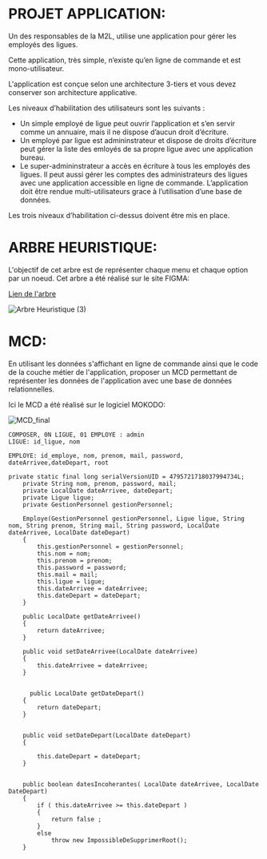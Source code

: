 # PROJET APPLICATION:

Un des responsables de la M2L, utilise une application pour gérer les employés des ligues. 

Cette application, très simple, n’existe qu’en ligne de commande et est mono-utilisateur. 

L'application  est conçue selon une architecture 3-tiers et vous devez conserver son architecture applicative.

Les niveaux d’habilitation des utilisateurs sont les suivants :

* Un simple employé de ligue peut ouvrir l’application et s’en servir comme un annuaire, mais il ne dispose d’aucun droit d’écriture.
* Un employé par ligue est admininstrateur et dispose de droits d’écriture peut gérer la liste des emloyés de sa propre ligue avec une application bureau.
* Le super-admininstrateur a accès en écriture à tous les employés des ligues. Il peut aussi gérer les comptes des administrateurs des ligues avec une application accessible en ligne de commande.
L’application doit être rendue multi-utilisateurs grace à l’utilisation d’une base de données.

Les trois niveaux d’habilitation ci-dessus doivent être mis en place.
# ARBRE HEURISTIQUE:

L'objectif de cet arbre est de représenter chaque menu et chaque option par un noeud.
Cet arbre a été réalisé sur le site FIGMA:

[Lien de l'arbre](https://www.figma.com/file/nKBFi9b7gsDLVyzOhAWF3z/Arbre-Heuristique?type=whiteboard&node-id=0%3A1&t=NrrkjkS34Nig52fh-1) 


![Arbre Heuristique (3)](https://hackmd.io/_uploads/SyE2VJmup.png)





# MCD:

En utilisant les données s'affichant en ligne de commande ainsi que le code de la couche métier de l'application, proposer un MCD permettant de représenter les données de l'application avec une base de données relationnelles.

Ici le MCD a été réalisé sur le logiciel MOKODO:

![MCD_final](https://hackmd.io/_uploads/BJO3nR0Op.png)


```
COMPOSER, 0N LIGUE, 01 EMPLOYE : admin
LIGUE: id_ligue, nom 

EMPLOYE: id_employe, nom, prenom, mail, password, dateArrivee,dateDepart, root

```

```
private static final long serialVersionUID = 4795721718037994734L;
	private String nom, prenom, password, mail;
    private LocalDate dateArrivee, dateDepart;
	private Ligue ligue;
	private GestionPersonnel gestionPersonnel;
	
	Employe(GestionPersonnel gestionPersonnel, Ligue ligue, String nom, String prenom, String mail, String password, LocalDate dateArrivee, LocalDate dateDepart)
	{
		this.gestionPersonnel = gestionPersonnel;
		this.nom = nom;
		this.prenom = prenom;
		this.password = password;
		this.mail = mail;
		this.ligue = ligue;
        this.dateArrivee = dateArrivee;
        this.dateDepart = dateDepart;
	}
    
    public LocalDate getDateArrivee()
	{
		return dateArrivee;
	}
    
	public void setDateArrivee(LocalDate dateArrivee)
	{
		this.dateArrivee = dateArrivee;
	}
    
    
      public LocalDate getDateDepart()
	{
		return dateDepart;
	}
	

	public void setDateDepart(LocalDate dateDepart)
	{
    
		this.dateDepart = dateDepart;
	}
    
    
    public boolean datesIncoherantes( LocalDate dateArrivee, LocalDate DateDepart)
	{
		if ( this.dateArrivee >= this.dateDepart )
		{
			return false ;
		}
		else
			throw new ImpossibleDeSupprimerRoot();
	}
```
